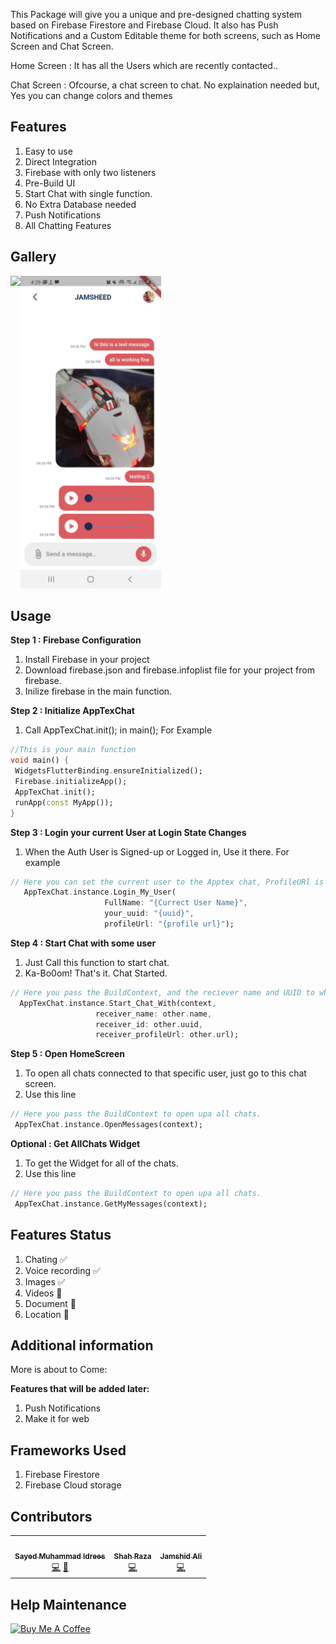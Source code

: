  This Package will give you a unique and pre-designed chatting system based on Firebase Firestore and Firebase Cloud.  It also has Push Notifications and a Custom Editable theme for both screens, such as Home Screen and Chat Screen.

Home Screen : 
It has all the Users which are recently contacted..

Chat Screen : 
Ofcourse, a chat screen to chat. No explaination needed but, Yes you can change colors and themes

## Features

1. Easy to use
2. Direct Integration
3. Firebase with only two listeners
4. Pre-Build UI
5. Start Chat with single function.
6. No Extra Database needed
7. Push Notifications
8. All Chatting Features



## Gallery
<div style="display:flex">
<code><img height="500px" src="https://raw.githubusercontent.com/XeroDays/apptex_chat/main/imgs/Messages.png"></code>
<code><img height="500px" src="https://raw.githubusercontent.com/XeroDays/apptex_chat/main/imgs/Chats.png"></code>
</div>



## Usage

**Step 1 : Firebase Configuration**
 1. Install Firebase in your project
 2. Download firebase.json and firebase.infoplist file for your project from firebase.
 3. Inilize firebase in the main function.

**Step 2 : Initialize AppTexChat**
 1. Call AppTexChat.init(); in main(); 
 For Example
 ```dart
//This is your main function
void main() {
  WidgetsFlutterBinding.ensureInitialized();
  Firebase.initializeApp();
  AppTexChat.init();
  runApp(const MyApp());
}
```


**Step 3 : Login your current User at Login State Changes**
1. When the Auth User is Signed-up or Logged in, Use it there.
For example
 ```dart
// Here you can set the current user to the Apptex chat, ProfileURl is Optional
    AppTexChat.instance.Login_My_User(
                      FullName: "{Currect User Name}",
                      your_uuid: "{uuid}",
                      profileUrl: "{profile url}");
```


**Step 4 : Start Chat with some user**

1. Just Call this function to start chat.
2. Ka-Bo0om! That's it. Chat Started.


 ```dart
// Here you pass the BuildContext, and the reciever name and UUID to which user you want to talk to.
   AppTexChat.instance.Start_Chat_With(context,
                    receiver_name: other.name,
                    receiver_id: other.uuid,
                    receiver_profileUrl: other.url);
```


**Step 5 : Open HomeScreen**

1. To open all chats connected to that specific user, just go to this chat screen.
2. Use this line
 ```dart
// Here you pass the BuildContext to open upa all chats.
  AppTexChat.instance.OpenMessages(context);
```


**Optional : Get AllChats Widget**

1. To get the Widget for all of the chats.
2. Use this line
 ```dart
// Here you pass the BuildContext to open upa all chats.
  AppTexChat.instance.GetMyMessages(context);
```



## Features Status
1. Chating ✅ 
2. Voice recording ✅ 
3. Images ✅ 
4. Videos 🚫
5. Document 🚫
6. Location 🚫


## Additional information

More is about to Come:

**Features that will be added later:**
1. Push Notifications
2. Make it for web


## Frameworks Used
1. Firebase Firestore
2. Firebase Cloud storage


## Contributors

<!-- ALL-CONTRIBUTORS-LIST:START - Do not remove or modify this section -->
<!-- prettier-ignore-start -->
<!-- markdownlint-disable -->
<table>
  <tr>
    <td align="center"><a href="https://github.com/XeroDays"><img src="https://avatars.githubusercontent.com/u/38852291?v=4" width="100px;" alt=""/><br /><sub><b>Sayed Muhammad Idrees</b></sub></a><br />
    <a href="https://github.com/XeroDays" title="Code">💻</a> <a href="https://github.com/XeroDays" title="Design">🎨</a></td>
    <td align="center"><a href="https://github.com/ShahSomething"><img src="https://avatars.githubusercontent.com/u/63047096?v=4" width="100px;" alt=""/><br /><sub><b>Shah Raza</b></sub></a><br /><a href="https://github.com/ShahSomething" title="Code">💻</a></td>
    <td align="center"><a href="https://github.com/mrcse"><img src="https://avatars.githubusercontent.com/u/73348512?v=4" width="100px;" alt=""/><br /><sub><b>Jamshid Ali</b></sub></a><br /><a href="https://github.com/mrcse" title="Code">💻</a></td>
  </tr>
</table>


## Help Maintenance


<a href="https://www.buymeacoffee.com/sayedidrees" target="_blank"><img src="https://www.buymeacoffee.com/assets/img/custom_images/purple_img.png" alt="Buy Me A Coffee" style="height: auto !important;width: auto !important;" ></a>
